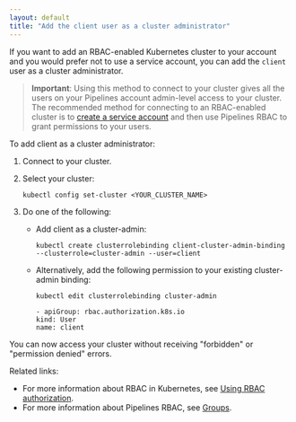 ```yaml
---
layout: default
title: "Add the client user as a cluster administrator"
--- 
```


If you want to add an RBAC-enabled Kubernetes cluster to your account and you would prefer not to use a service account, you can add the `client` user as a cluster administrator.

> **Important**: Using this method to connect to your cluster gives all the users on your Pipelines account admin-level access to your cluster. The recommended method for connecting to an RBAC-enabled cluster is to [create a service account](./pfc_permissions_kube_rbac.html) and then use Pipelines RBAC to grant permissions to your users.    

To add client as a cluster administrator:
1. Connect to your cluster.
1. Select your cluster:

   ```
   kubectl config set-cluster <YOUR_CLUSTER_NAME>
   ```
     
1. Do one of the following:
   * Add client as a cluster-admin:
     
     ```
     kubectl create clusterrolebinding client-cluster-admin-binding --clusterrole=cluster-admin --user=client
     ```
     
   * Alternatively, add the following permission to your existing cluster-admin binding:
     
     ```
     kubectl edit clusterrolebinding cluster-admin
     ```
     
     ```
     - apiGroup: rbac.authorization.k8s.io
     kind: User
     name: client
     ```

You can now access your cluster without receiving "forbidden" or "permission denied" errors.

Related links:
* For more information about RBAC in Kubernetes, see <a href="https://kubernetes.io/docs/reference/access-authn-authz/rbac/" target="_blank">Using RBAC authorization</a>. 
* For more information about Pipelines RBAC, see [Groups](./group.html). 
